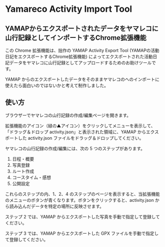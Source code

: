 # Yamareco Activity Import Tool
## YAMAPからエクスポートされたデータをヤマレコに山行記録としてインポートするChrome拡張機能

この Chrome 拡張機能は、拙作の YAMAP Activity Export Tool (YAMAPの活動日記をエクスポートするChrome拡張機能) によってエクスポートされた活動日記データをヤマレコに山行記録としてアップロードするためのお助けツールです。

YAMAP からのエクスポートしたデータをそのままヤマレコのへのインポートに使えたら面白いのではないかと考えて制作しました。

## 使い方

ブラウザーでヤマレコの山行記録の作成/編集ページを開きます。

拡張機能のアイコン（緑の▲アイコン）をクリックしてメニューを表示して、「ドラッグ＆ドロップ activity.json」と表示された領域に、YAMAP からエクスポートした activity.json ファイルをドラッグ＆ドロップしてください。

ヤマレコの山行記録の作成/編集には、次の 5 つのステップがあります。

1. 日程・概要
2. 写真登録
3. ルート作成
4. コースタイム・感想
5. 公開設定

これらのステップの内、1、2、4 のステップのページを表示すると、当拡張機能のメニューのボタンが青くなります。ボタンをクリックすると、activity.json から読み込んだデータを特定の場所に反映させます。

ステップ 2 では、YAMAP からエクスポートした写真を手動で指定して登録してください。

ステップ 3 では、YAMAP からエクスポートした GPX ファイルを手動で指定して登録してください。
